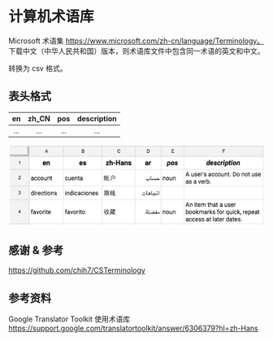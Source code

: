 # 计算机术语库

Microsoft 术语集 https://www.microsoft.com/zh-cn/language/Terminology。
下载中文（中华人民共和国）版本，则术语库文件中包含同一术语的英文和中文。

转换为 csv 格式。

## 表头格式

| en  | zh_CN | pos | description |
| :-: | :---: | :-: | :---------: |
| ... |  ...  | ... |     ...     |

![Google Translator Toolkit](./googletran-termbase.png)

## 感谢 & 参考

https://github.com/chih7/CSTerminology

## 参考资料

Google Translator Toolkit 使用术语库
https://support.google.com/translatortoolkit/answer/6306379?hl=zh-Hans
